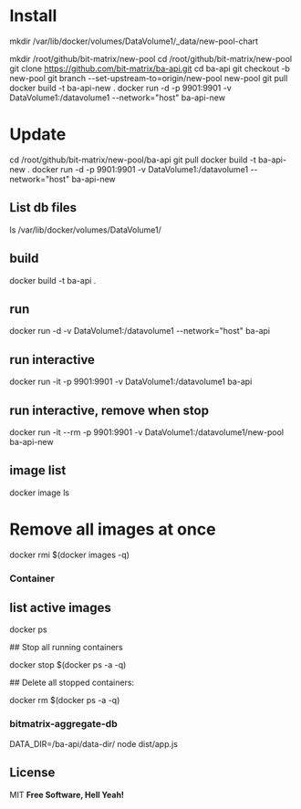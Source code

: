 # Install

mkdir /var/lib/docker/volumes/DataVolume1/\_data/new-pool-chart

mkdir /root/github/bit-matrix/new-pool
cd /root/github/bit-matrix/new-pool
git clone https://github.com/bit-matrix/ba-api.git
cd ba-api
git checkout -b new-pool
git branch --set-upstream-to=origin/new-pool new-pool
git pull
docker build -t ba-api-new .
docker run -d -p 9901:9901 -v DataVolume1:/datavolume1 --network="host" ba-api-new

# Update

cd /root/github/bit-matrix/new-pool/ba-api
git pull
docker build -t ba-api-new .
docker run -d -p 9901:9901 -v DataVolume1:/datavolume1 --network="host" ba-api-new

## List db files

ls /var/lib/docker/volumes/DataVolume1/

## build

docker build -t ba-api .

## run

docker run -d -v DataVolume1:/datavolume1 --network="host" ba-api

## run interactive

docker run -it -p 9901:9901 -v DataVolume1:/datavolume1 ba-api

## run interactive, remove when stop

docker run -it --rm -p 9901:9901 -v DataVolume1:/datavolume1/new-pool ba-api-new

## image list

docker image ls

# Remove all images at once

docker rmi $(docker images -q)

### Container

## list active images

docker ps

## Stop all running containers

docker stop $(docker ps -a -q)

## Delete all stopped containers:

docker rm $(docker ps -a -q)

### bitmatrix-aggregate-db

DATA_DIR=/ba-api/data-dir/ node dist/app.js

## License

MIT
**Free Software, Hell Yeah!**
